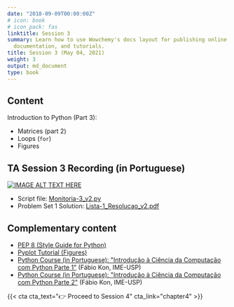 ```yaml
---
date: "2018-09-09T00:00:00Z"
# icon: book
# icon_pack: fas
linktitle: Session 3
summary: Learn how to use Wowchemy's docs layout for publishing online courses, software
  documentation, and tutorials.
title: Session 3 (May 04, 2021)
weight: 3
output: md_document
type: book
---
```




## Content
Introduction to Python (Part 3):

- Matrices (part 2)
- Loops (`for`)
- Figures

## TA Session 3 Recording (in Portuguese)

[![IMAGE ALT TEXT HERE](https://img.youtube.com/vi/t4zG4EEcyMU/maxresdefault.jpg)](https://www.youtube.com/watch?v=t4zG4EEcyMU)

- Script file: [Monitoria-3_v2.py](../Monitoria-3_v2.py)
- Problem Set 1 Solution: [Lista-1_Resolucao_v2.pdf](../Lista-1_Resolucao_v2.pdf)


## Complementary content
- [PEP 8 (Style Guide for Python)](https://www.python.org/dev/peps/pep-0008/)
- [Pyplot Tutorial (Figures)](https://matplotlib.org/2.0.2/users/pyplot_tutorial.html)
- [Python Course (in Portuguese): "Introdução à Ciência da Computação com Python Parte 1"](https://www.coursera.org/learn/ciencia-computacao-python-conceitos) (Fábio Kon, IME-USP)
- [Python Course (in Portuguese): "Introdução à Ciência da Computação com Python Parte 2"](https://www.coursera.org/learn/ciencia-computacao-python-conceitos-2) (Fábio Kon, IME-USP)

{{< cta cta_text="👉 Proceed to Session 4" cta_link="chapter4" >}}
